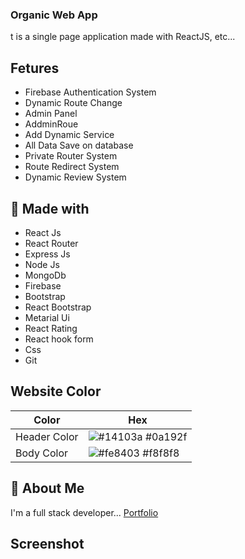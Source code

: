 ### Organic Web App

t is a single page application made with ReactJS, etc...
  
## Fetures

- Firebase Authentication System
- Dynamic Route Change
- Admin Panel
- AddminRoue
- Add Dynamic Service
- All Data Save on database
- Private Router System
- Route Redirect System
- Dynamic Review System


## 🔗 Made with
 - React Js
 - React Router
 - Express Js
 - Node Js
 - MongoDb
 - Firebase
 - Bootstrap
 - React Bootstrap
 - Metarial Ui
 - React Rating
 - React hook form
 - Css
 - Git


## Website Color

| Color             | Hex                                                                |
| ----------------- | ------------------------------------------------------------------ |
| Header Color | ![#14103a](https://via.placeholder.com/10/14103a?text=+) #0a192f |
| Body Color | ![#fe8403](https://via.placeholder.com/10/fe8403?text=+) #f8f8f8 |



## 🚀 About Me
I'm a full stack developer...
 [Portfolio](https://siffahim.github.io/developer-portfolio/)


## Screenshot

<!-- ![App Screenshot](https://i.ibb.co/n71khBn/screencapture-jewellery-ec2de-web-app-2021-11-11-21-30-36.png) -->



